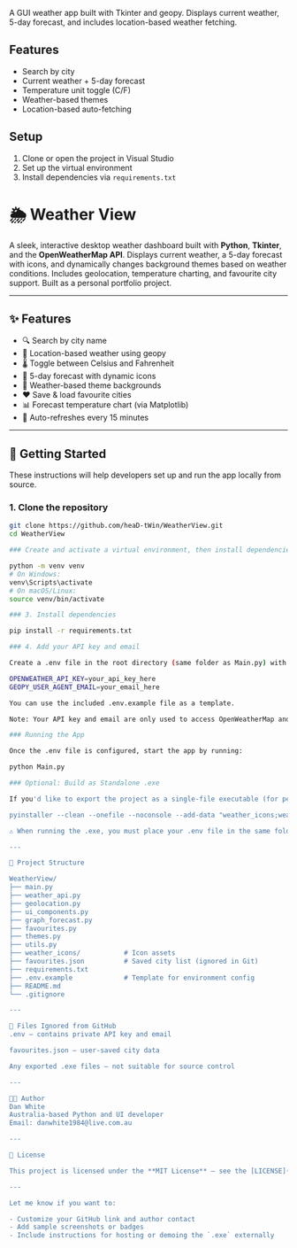 ﻿A GUI weather app built with Tkinter and geopy. Displays current weather, 5-day forecast, and includes location-based weather fetching.

## Features
- Search by city
- Current weather + 5-day forecast
- Temperature unit toggle (C/F)
- Weather-based themes
- Location-based auto-fetching

## Setup

1. Clone or open the project in Visual Studio
2. Set up the virtual environment
3. Install dependencies via `requirements.txt`

# 🌦️ Weather View

A sleek, interactive desktop weather dashboard built with **Python**, **Tkinter**, and the **OpenWeatherMap API**. Displays current weather, a 5-day forecast with icons, and dynamically changes background themes based on weather conditions. Includes geolocation, temperature charting, and favourite city support. Built as a personal portfolio project.

---

## ✨ Features

- 🔍 Search by city name
- 📍 Location-based weather using geopy
- 🌡️ Toggle between Celsius and Fahrenheit
- 📅 5-day forecast with dynamic icons
- 🎨 Weather-based theme backgrounds
- ❤️ Save & load favourite cities
- 📊 Forecast temperature chart (via Matplotlib)
- 🔄 Auto-refreshes every 15 minutes

---

## 🚀 Getting Started

These instructions will help developers set up and run the app locally from source.

### 1. Clone the repository

```bash
git clone https://github.com/heaD-tWin/WeatherView.git
cd WeatherView

### Create and activate a virtual environment, then install dependencies.

python -m venv venv
# On Windows:
venv\Scripts\activate
# On macOS/Linux:
source venv/bin/activate

### 3. Install dependencies

pip install -r requirements.txt

### 4. Add your API key and email

Create a .env file in the root directory (same folder as Main.py) with the following content:

OPENWEATHER_API_KEY=your_api_key_here
GEOPY_USER_AGENT_EMAIL=your_email_here

You can use the included .env.example file as a template.

Note: Your API key and email are only used to access OpenWeatherMap and geopy services. They are not stored, logged, or shared.

### Running the App

Once the .env file is configured, start the app by running:

python Main.py

### Optional: Build as Standalone .exe

If you'd like to export the project as a single-file executable (for personal or demo use):

pyinstaller --clean --onefile --noconsole --add-data "weather_icons;weather_icons" Main.py

⚠️ When running the .exe, you must place your .env file in the same folder as the .exe or it won’t be able to access your API credentials.

---

📁 Project Structure

WeatherView/
├── main.py
├── weather_api.py
├── geolocation.py
├── ui_components.py
├── graph_forecast.py
├── favourites.py
├── themes.py
├── utils.py
├── weather_icons/           # Icon assets
├── favourites.json          # Saved city list (ignored in Git)
├── requirements.txt
├── .env.example             # Template for environment config
├── README.md
└── .gitignore

---

🙅 Files Ignored from GitHub
.env — contains private API key and email

favourites.json — user-saved city data

Any exported .exe files — not suitable for source control

---

👨‍💻 Author
Dan White
Australia-based Python and UI developer
Email: danwhite1984@live.com.au

---

📄 License

This project is licensed under the **MIT License** — see the [LICENSE](LICENSE) file for details.

---

Let me know if you want to:

- Customize your GitHub link and author contact
- Add sample screenshots or badges
- Include instructions for hosting or demoing the `.exe` externally